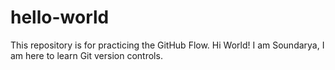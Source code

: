 # hello-world
This repository is for practicing the GitHub Flow.
Hi World! 
I am Soundarya, I am here to learn Git version controls.
